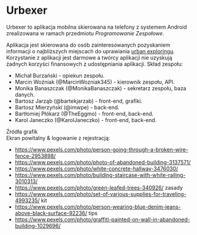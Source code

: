 # Urbexer
Urbexer to aplikacja mobilna skierowana na telefony z systemem Android zrealizowana w ramach przedmiotu _Programowanie Zespołowe_.

Aplikacja jest skierowana do osób zainteresowanych pozyskaniem informacji o najbliższych miejscach do uprawiania [urban exploringu]. Korzystanie z aplikacji jest darmowe a twórcy aplikacji nie uzyskują żadnych korzyści finansowych z udostępniania aplikacji.
Skład zespołu:
- Michał Burzański - opiekun zespołu.
- Marcin Woźniak (@MarcinWozniak345) - kierownik zespołu, API.
- Monika Banaszczak (@MonikaBanaszczak) - sekretarz zespołu, baza danych.
- Bartosz Jarząb (@bartekjarzab) - front-end, grafiki.
- Bartosz Mierzyński (@imwpe) - back-end.
- Bartłomiej Płókarz (@TheEggmo) - front-end, back-end.
- Karol Janeczko (@KarolJaneczko) - front-end, back-end.

Źródła grafik\
Ekran powitalny & logowanie z rejestracją:
  - https://www.pexels.com/photo/person-going-through-a-broken-wire-fence-2953898/
  - https://www.pexels.com/photo/photo-of-abandoned-building-3137571/
  - https://www.pexels.com/photo/white-concrete-hallway-3476030/
  - https://www.pexels.com/photo/building-staircase-with-white-railing-3010313/
  - https://www.pexels.com/photo/green-leafed-trees-340926/ zasady
  - https://www.pexels.com/photo/set-of-various-supplies-for-traveling-4993235/ kit
  - https://www.pexels.com/photo/person-wearing-blue-denim-jeans-above-black-surface-92236/ tips
  - https://www.pexels.com/photo/graffiti-painted-on-wall-in-abandoned-building-1029696/


[urban exploringu]: https://pl.wikipedia.org/wiki/Urban_exploration
